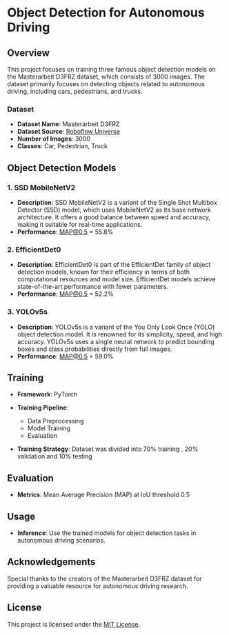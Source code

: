 # Object Detection for Autonomous Driving

## Overview

This project focuses on training three famous object detection models on the Masterarbeit D3FRZ dataset, which consists of 3000 images. The dataset primarily focuses on detecting objects related to autonomous driving, including cars, pedestrians, and trucks.

### Dataset

- **Dataset Name**: Masterarbeit D3FRZ
- **Dataset Source**: [Roboflow Universe](https://universe.roboflow.com/masterarbeit-d3frz/r-s_2k)
- **Number of Images**: 3000
- **Classes**: Car, Pedestrian, Truck

## Object Detection Models

### 1. SSD MobileNetV2

- **Description**: SSD MobileNetV2 is a variant of the Single Shot Multibox Detector (SSD) model, which uses MobileNetV2 as its base network architecture. It offers a good balance between speed and accuracy, making it suitable for real-time applications.
- **Performance**: MAP@0.5 = 55.8%

### 2. EfficientDet0

- **Description**: EfficientDet0 is part of the EfficientDet family of object detection models, known for their efficiency in terms of both computational resources and model size. EfficientDet models achieve state-of-the-art performance with fewer parameters.
- **Performance**: MAP@0.5 = 52.2%

### 3. YOLOv5s

- **Description**: YOLOv5s is a variant of the You Only Look Once (YOLO) object detection model. It is renowned for its simplicity, speed, and high accuracy. YOLOv5s uses a single neural network to predict bounding boxes and class probabilities directly from full images.
- **Performance**: MAP@0.5 = 59.0%

## Training

- **Framework**: PyTorch
- **Training Pipeline**: 
  - Data Preprocessing
  - Model Training
  - Evaluation

- **Training Strategy**: Dataset was divided into 70% training , 20% validation and 10% testing 

## Evaluation

- **Metrics**: Mean Average Precision (MAP) at IoU threshold 0.5

## Usage

- **Inference**: Use the trained models for object detection tasks in autonomous driving scenarios.

## Acknowledgements

Special thanks to the creators of the Masterarbeit D3FRZ dataset for providing a valuable resource for autonomous driving research.

## License

This project is licensed under the [MIT License](LICENSE).

